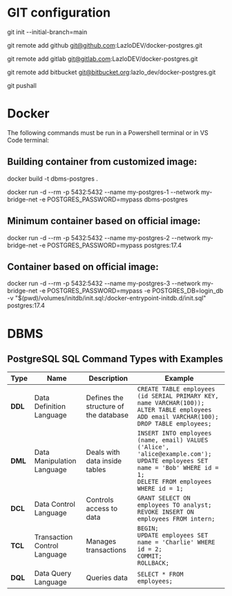 # GIT configuration

git init --initial-branch=main

git remote add github git@github.com:LazloDEV/docker-postgres.git

git remote add gitlab git@gitlab.com:LazloDEV/docker-postgres.git

git remote add bitbucket git@bitbucket.org:lazlo_dev/docker-postgres.git

git pushall 



# Docker

The following commands must be run in a Powershell terminal or in VS Code terminal:

## Building container from customized image:

docker build -t dbms-postgres .

docker run -d --rm -p 5432:5432 --name my-postgres-1 --network my-bridge-net -e POSTGRES_PASSWORD=mypass dbms-postgres

## Minimum container based on official image:

docker run -d --rm -p 5432:5432 --name my-postgres-2 --network my-bridge-net -e POSTGRES_PASSWORD=mypass postgres:17.4

## Container based on official image:

docker run -d --rm -p 5432:5432 --name my-postgres-3 --network my-bridge-net -e POSTGRES_PASSWORD=mypass -e POSTGRES_DB=login_db -v "$(pwd)/volumes/initdb/init.sql:/docker-entrypoint-initdb.d/init.sql" postgres:17.4



# DBMS

## PostgreSQL SQL Command Types with Examples

| Type   | Name                         | Description                          | Example |
|--------|------------------------------|--------------------------------------|---------|
| **DDL** | Data Definition Language     | Defines the structure of the database | `CREATE TABLE employees (id SERIAL PRIMARY KEY, name VARCHAR(100));`<br>`ALTER TABLE employees ADD email VARCHAR(100);`<br>`DROP TABLE employees;` |
| **DML** | Data Manipulation Language   | Deals with data inside tables         | `INSERT INTO employees (name, email) VALUES ('Alice', 'alice@example.com');`<br>`UPDATE employees SET name = 'Bob' WHERE id = 1;`<br>`DELETE FROM employees WHERE id = 1;` |
| **DCL** | Data Control Language        | Controls access to data               | `GRANT SELECT ON employees TO analyst;`<br>`REVOKE INSERT ON employees FROM intern;` |
| **TCL** | Transaction Control Language | Manages transactions                  | `BEGIN;`<br>`UPDATE employees SET name = 'Charlie' WHERE id = 2;`<br>`COMMIT;`<br>`ROLLBACK;` |
| **DQL** | Data Query Language          | Queries data                          | `SELECT * FROM employees;` |
